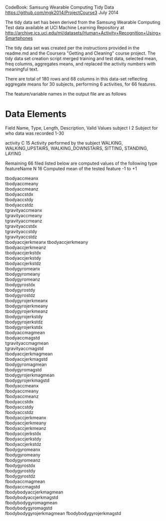 CodeBook: Samsung Wearable Computing Tidy Data
https://github.com/mgk2014/ProjectCourse3
July 2014

The tidy data set has been derived from the Samsung Wearable Computing Test data available at UCI Machine Learning Repository at http://archive.ics.uci.edu/ml/datasets/Human+Activity+Recognition+Using+Smartphones

The tidy data set was created per the instructions provided in the readme.md and the Coursera "Getting and Cleaning" course project. The tidy data set creation script merged training and test data, selected mean, freq columns, aggregates means, and replaced the activity numbers with meaningful text.

There are total of 180 rows and 68 columns in this data-set reflecting aggregate means for 30 subjects, performing 6 activities, for 66 features.

The feature/variable names in the output file are as follows

Data Elements
=============

Field Name,             Type,       Length, Description,                        Valid Values
subject                 I           2       Subject for who data was recorded   1-30

activity                C           15      Activity performed by the subject   WALKING, WALKING_UPSTAIRS, WALKING_DOWNSTAIRS, SITTING, STANDING, LAYING

Remaining 66 filed listed below are computed values of the following type
featureName             N           16      Computed mean of the tested feature -1 to +1

tbodyaccmeanx            
tbodyaccmeany           
tbodyaccmeanz            
tbodyaccstdx            
tbodyaccstdy             
tbodyaccstdz            
tgravityaccmeanx         
tgravityaccmeany        
tgravityaccmeanz         
tgravityaccstdx         
tgravityaccstdy          
tgravityaccstdz         
tbodyaccjerkmeanx
tbodyaccjerkmeany       
tbodyaccjerkmeanz        
tbodyaccjerkstdx        
tbodyaccjerkstdy         
tbodyaccjerkstdz        
tbodygyromeanx           
tbodygyromeany          
tbodygyromeanz           
tbodygyrostdx           
tbodygyrostdy            
tbodygyrostdz           
tbodygyrojerkmeanx       
tbodygyrojerkmeany      
tbodygyrojerkmeanz       
tbodygyrojerkstdy        
tbodygyrojerkstdz       
tbodygyrojerkstdx       
tbodyaccmagmean          
tbodyaccmagstd          
tgravityaccmagmean       
tgravityaccmagstd       
tbodyaccjerkmagmean      
tbodyaccjerkmagstd      
tbodygyromagmean         
tbodygyromagstd         
tbodygyrojerkmagmean     
tbodygyrojerkmagstd     
fbodyaccmeanx            
fbodyaccmeany           
fbodyaccmeanz            
fbodyaccstdx            
fbodyaccstdy             
fbodyaccstdz            
fbodyaccjerkmeanx        
fbodyaccjerkmeany       
fbodyaccjerkmeanz        
fbodyaccjerkstdx        
fbodyaccjerkstdy         
fbodyaccjerkstdz        
fbodygyromeanx           
fbodygyromeany          
fbodygyromeanz           
fbodygyrostdx           
fbodygyrostdy            
fbodygyrostdz           
fbodyaccmagmean          
fbodyaccmagstd          
fbodybodyaccjerkmagmean  
fbodybodyaccjerkmagstd  
fbodybodygyromagmean     
fbodybodygyromagstd     
fbodybodygyrojerkmagmean 
fbodybodygyrojerkmagstd 
